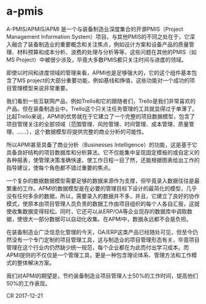 # a-pmis
A-PMIS/APMIS/APMI 是一个与装备制造业深度集合的开源PMIS（Project Management Information System）项目。与其他PMIS的不同之处在于，它深入融合了装备制造业的重要概念和关注焦点，例如设计方案和设备产品的质量管理、材料预算和成本分析、浪费的处理与分析等等，这些问题在其他的PMIS（如MS Project）中被很少涉及，毕竟大多数PMIS都只关注时间与进度的领域。

即使以时间和进度领域的管理来看，APMI也是足够强大的，它的这个组件基本包含了MS project的大部分重要功能，例如基线和挣值，这些功能对一个成功的项目管理模型来说非常重要。

我们看到一些互联网产品，例如Trello和它的跟随者们，Trello是我们非常喜欢的产品。但在装备制造业中，Trello这个只关注任务管理的工具就显得过于单薄了。比起Trello来说，APMI的优势就在于它建立了一个完整的项目数据模型，包含了项目管理关注的全部领域（范围管理、风险管理、时间管理、成本管理、质量管理、……），这个数据模型将提供完整的商业分析的可能性。

所以APMI甚至具备了商业分析（Businesses Intelligence）的功能，这是基于它具备良好结构的项目数据库和分析算法。它不仅能集中呈现固定模板的或自定义的各种报表，使管理决策准确快速，使工作日程一目了然，还能根据图表给出工作的指导建议，使每个角色都不错过重要的焦点。

一个复杂的数据数据模型需要足够的数据来源作为支撑，但毕竟录入数据往往是最繁重的工作。APMI的数据模型是在必要的管理目标下设计的最简化的模型，几乎没有任何多余的数据，所以，需要录入的数据并不多，并且，它建立了良好的协作模式，使原本由项目管理人员负责的数据工作由项目组织的每个人各自汇报，这就使收集数据变得轻松。同时，它还可以从ERP/OA等企业现存的数据库中调取数据，使很大一部分数据可以自动化收集。在APMI中，数据永远都不会是负担。

在装备制造业广泛信息化管理的今天，OA/ERP这类产品已经随处可见，但至今仍然没有一个专门定制的项目管理工具，这与制造业的项目管理形态有关，毕竟项目管理在这个行业内仍然缺少统一规范，每个企业都在为此而付出学习成本。而APMI提供的不仅仅是一个管理工具，更是一种包含理论体系、管理方法和工作模式的整体解决方案。

我们对APMI的期望是，节约装备制造业项目管理人士50%的工作时间，提高他们50%的工作表现。

CR 2017-12-21

